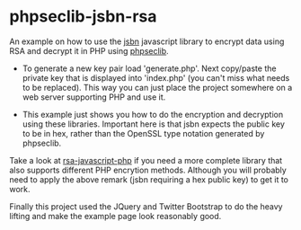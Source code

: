 phpseclib-jsbn-rsa
==================

An example on how to use the [jsbn](http://www-cs-students.stanford.edu/~tjw/jsbn/) javascript library to encrypt data using RSA and decrypt it in PHP using [phpseclib](http://phpseclib.sourceforge.net).

 - To generate a new key pair load 'generate.php'. Next copy/paste the private key that is displayed into 'index.php' (you can't miss what needs to be replaced). This way you can just place the project somewhere on a web server supporting PHP and use it.

 - This example just shows you how to do the encryption and decryption using these libraries. Important here is that jsbn expects the public key to be in hex, rather than the OpenSSL type notation generated by phpseclib.

Take a look at [rsa-javascript-php](https://github.com/Trenker/rsa-javascript-php) if you need a more complete library that also supports different PHP encrytion methods. Although you will probably need to apply the above remark (jsbn requiring a hex public key) to get it to work.

Finally this project used the JQuery and Twitter Bootstrap to do the heavy lifting and make the example page look reasonably good.
